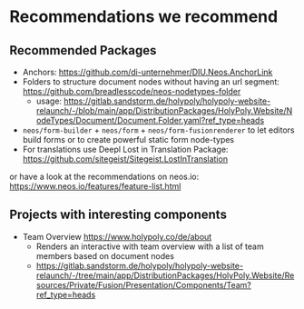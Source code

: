 # Recommendations we recommend

## Recommended Packages

* Anchors: https://github.com/di-unternehmer/DIU.Neos.AnchorLink
* Folders to structure document nodes without having an url segment: https://github.com/breadlesscode/neos-nodetypes-folder
  * usage: https://gitlab.sandstorm.de/holypoly/holypoly-website-relaunch/-/blob/main/app/DistributionPackages/HolyPoly.Website/NodeTypes/Document/Document.Folder.yaml?ref_type=heads
* `neos/form-builder` + `neos/form` + `neos/form-fusionrenderer` to let editors build forms or to create powerful static form node-types
* For translations use Deepl Lost in Translation Package: https://github.com/sitegeist/Sitegeist.LostInTranslation

or have a look at the recommendations on neos.io: https://www.neos.io/features/feature-list.html

## Projects with interesting components

* Team Overview https://www.holypoly.co/de/about
  * Renders an interactive with team overview with a list of team members based on document nodes
  * https://gitlab.sandstorm.de/holypoly/holypoly-website-relaunch/-/tree/main/app/DistributionPackages/HolyPoly.Website/Resources/Private/Fusion/Presentation/Components/Team?ref_type=heads

